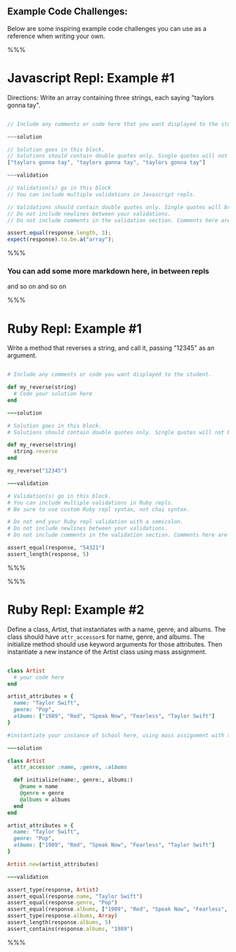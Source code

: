 ## Example Code Challenges:

Below are some inspiring example code challenges you can use as a reference when writing your own.

%%%

# Javascript Repl: Example #1

Directions: Write an array containing three strings, each saying "taylors gonna tay".

~~~javascript

// Include any comments or code here that you want displayed to the student.

~~~solution

// Solution goes in this block.
// Solutions should contain double quotes only. Single quotes will not be rendered correctly.
["taylors gonna tay", "taylors gonna tay", "taylors gonna tay"]

~~~validation

// Validation(s) go in this block
// You can include multiple validations in Javascript repls.

// Validations should contain double quotes only. Single quotes will break the repl.
// Do not include newlines between your validations.
// Do not include comments in the validation section. Comments here are purely informational.

assert.equal(response.length, 3);
expect(response).to.be.a("array");

~~~

%%%

### You can add some more markdown here, in between repls

and so on and so on

%%%

# Ruby Repl: Example #1

Write a method that reverses a string, and call it, passing "12345" as an argument.

~~~ruby

# Include any comments or code you want displayed to the student.

def my_reverse(string)
  # Code your solution here
end

~~~solution

# Solution goes in this block.
# Solutions should contain double quotes only. Single quotes will not be rendered correctly.

def my_reverse(string)
  string.reverse
end

my_reverse("12345")

~~~validation

# Validation(s) go in this block.
# You can include multiple validations in Ruby repls.
# Be sure to use custom Ruby repl syntax, not chai syntax.

# Do not end your Ruby repl validation with a semicolon.
# Do not include newlines between your validations.
# Do not include comments in the validation section. Comments here are purely informational.

assert_equal(response, "54321")
assert_length(response, 5)

~~~

%%%



%%%

# Ruby Repl: Example #2

Define a class, Artist, that instantiates with a name, genre, and albums. The class should have `attr_accessor`s for name, genre, and albums. The initialize method should use keyword arguments for those attributes. Then instantiate a new instance of the Artist class using mass assignment.

~~~ruby

class Artist
  # your code here
end

artist_attributes = {
  name: "Taylor Swift",
  genre: "Pop",
  albums: ["1989", "Red", "Speak Now", "Fearless", "Taylor Swift"]
}

#instantiate your instance of School here, using mass assignment with the above artist_attributes

~~~solution

class Artist
  attr_accessor :name, :genre, :albums

  def initialize(name:, genre:, albums:)
    @name = name
    @genre = genre
    @albums = albums
  end
end

artist_attributes = {
  name: "Taylor Swift",
  genre: "Pop",
  albums: ["1989", "Red", "Speak Now", "Fearless", "Taylor Swift"]
}

Artist.new(artist_attributes)

~~~validation

assert_type(response, Artist)
assert_equal(response.name, "Taylor Swift")
assert_equal(response.genre, "Pop")
assert_equal(response.albums, ["1989", "Red", "Speak Now", "Fearless", "Taylor Swift"])
assert_type(response.albums, Array)
assert_length(response.albums, 5)
assert_contains(response.albums, "1989")

~~~

%%%

